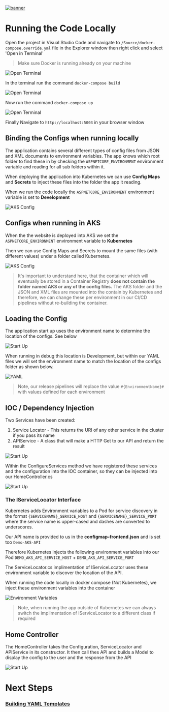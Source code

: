 [![banner](../images/banner-lab.png)](../../README.md)

# Running the Code Locally

Open the project in Visual Studio Code and navigate to ```/Source/docker-compose.override.yml``` file in the Explorer window then right click and select 'Open in Terminal'

> Make sure Docker is running already on your machine

![Open Terminal](images/runlocally.png)

In the terminal run the command ```docker-compose build```

![Open Terminal](images/dockerbuild.png)

Now run the command ```docker-compose up```

![Open Terminal](images/docker-up.png)

Finally Navigate to ```http://localhost:5003``` in your browser window

## Binding the Configs when running locally

The application contains several different types of config files from JSON and XML documents to environment variables. The app knows which root folder to find these in by checking the ```ASPNETCORE_ENVIRONMENT``` environment variable and reading for all sub folders within it.

When deploying the application into Kubernetes we can use **Config Maps** and **Secrets** to inject these files into the folder the app it reading.

When we run the code locally the ```ASPNETCORE_ENVIRONMENT``` environment variable is set to **Development**

![AKS Config](images/configs-dev.png)

## Configs when running in AKS

When the the website is deployed into AKS we set the ```ASPNETCORE_ENVIRONMENT``` environment variable to **Kubernetes**

Then we can use Config Maps and Secrets to mount the same files (with different values) under a folder called Kubernetes. 

![AKS Config](images/configs-aks.png)

> It's important to understand here, that the container which will eventually be stored in a Container Registry **does not contain the folder named AKS or any of the config files.** The AKS folder and the JSON and XML files are mounted into the contain by Kubernetes and therefore, we can change these per environment in our CI/CD pipelines without re-building the container.

## Loading the Config

The application start up uses the environment name to determine the location of the configs. See below

![Start Up](images/startup.png)

When running in debug this location is Development, but within our YAML files we will set the environment name to match the location of the configs folder as shown below. 

![YAML](images/yamlconfigs.png)

> Note, our release pipelines will replace the value ```#{EnvironmentName}#``` with values defined for each environment 


## IOC / Dependency Injection

Two Services have been created: 

1. Service Locator - This returns the URI of any other service in the cluster if you pass its name
2. APIService - A class that will make a HTTP Get to our API and return the result

![Start Up](images/services.png)

Within the ConfigureServices method we have registered these services and the configuration into the IOC container, so they can be injected into our HomeController.cs

![Start Up](images/ioc.png)

### The IServiceLocator Interface

Kubernetes adds Environment variables to a Pod for service discovery in the format ```{SERVICENAME}_SERVICE_HOST``` and ```{SERVICENAME}_SERVICE_PORT``` where the service name is upper-cased and dashes are converted to underscores.

Our API name is provided to us in the **configmap-frontend.json** and is set too ```Demo-AKS-API```

Therefore Kubernetes injects the following environment variables into our Pod ```DEMO_AKS_API_SERVICE_HOST``` + ```DEMO_AKS_API_SERVICE_PORT```

The ServiceLocator.cs implimentation of IServiceLocator uses these environment variable to discover the location of the API.

When running the code locally in docker compose (Not Kubernetes), we inject these environment variables into the container

![Environment Variables](images/api-environment-variables.png)

> Note, when running the app outside of Kubernetes we can always switch the implimentation of IServiceLocator to a different class if required


## Home Controller

The HomeController takes the Configuration, ServiceLocator and APIService in its constructor.
It then call thes API and builds a Model to display the config to the user and the response from the API

![Start Up](images/homectrl.png)


# Next Steps

### [Building YAML Templates](../BuilingYAMLTemplates)
